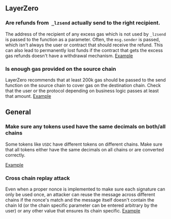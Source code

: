 ## LayerZero
### Are refunds from` _lzsend` actually send to the right recipient. 
The address of the recipient of any excess gas which is not used by `_lzsend` is passed to the function as a parameter. Often, the `msg.sender` is passed, which isn't always the user or contract that should receive the refund. This can also lead to permanently lost funds if the contract that gets the excess gas refunds doesn't have a withdrawal mechanism.
[Example](https://solodit.cyfrin.io/issues/m-04-layerzero-fee-refunds-misdirected-to-deposit-contracts-pashov-audit-group-none-nexus_2024-11-29-markdown)

### Is enough gas provided on the source chain
LayerZero recommends that at least 200k gas should be passed to the send function on the source chain to cover gas on the destination chain. Check that the user or the protocol depending on business logic passes at least that amount. 
[Example](https://solodit.cyfrin.io/issues/h-02-due-to-missing-checks-on-minimum-gas-passed-through-layerzero-executions-can-fail-on-the-destination-chain-code4rena-decent-decent-git)
## General

### Make sure any tokens used have the same decimals on both/all chains 
Some tokens like `USDC` have different tokens on different chains. Make sure that all tokens either have the same decimals on all chains or are converted correctly. 

[Example](https://solodit.cyfrin.io/issues/h-11-users-will-lose-funds-due-to-token-decimal-mismatches-across-chains-sherlock-lend-git)

### Cross chain replay attack
Even when a proper nonce is implemented to make sure each signature can only be used once, an attacker can reuse the message across different chains if the nonce's match and the message itself doesn't contain the chain Id (or the chain specific parameter can be entered arbitrary by the user) or any other value that ensures its chain specific. 
[Example](https://solodit.cyfrin.io/issues/h-01-cross-chain-signature-replay-attack-due-to-user-supplied-domainseparator-and-missing-deadline-check-code4rena-next-generation-next-generation-git)

